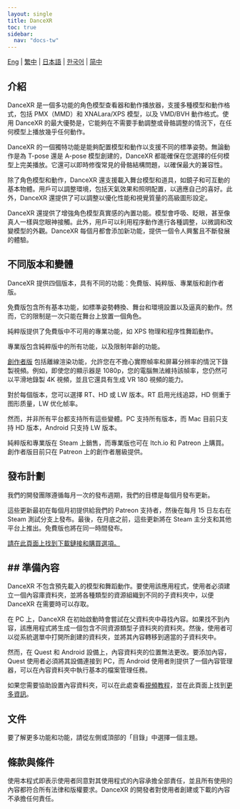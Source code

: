 ```yaml
---
layout: single
title: DanceXR
toc: true
sidebar:
  nav: "docs-tw"
---
```

[Eng](/dancexr/index) | [繁中](/tw/dancexr/index) | [日本語](/jp/dancexr/index) | [한국어](/kr/dancexr/index) | [简中](/zh/dancexr/index)


## 介紹

DanceXR 是一個多功能的角色模型查看器和動作播放器，支援多種模型和動作格式，包括 PMX（MMD）和 XNALara/XPS 模型，以及 VMD/BVH 動作格式。使用 DanceXR 的最大優勢是，它能夠在不需要手動調整或骨骼調整的情況下，在任何模型上播放幾乎任何動作。

DanceXR 的一個獨特功能是能夠配置模型和動作以支援不同的標準姿勢。無論動作是為 T-pose 還是 A-pose 模型創建的，DanceXR 都能確保在您選擇的任何模型上完美播放。它還可以即時修復常見的骨骼結構問題，以確保最大的兼容性。

除了角色模型和動作，DanceXR 還支援載入舞台模型和道具，如鏡子和可互動的基本物體。用戶可以調整環境，包括天氣效果和照明配置，以適應自己的喜好。此外，DanceXR 還提供了可以調整以優化性能和視覺質量的高級圖形設定。

DanceXR 還提供了增強角色模型真實感的內置功能。模型會呼吸、眨眼，甚至像真人一樣與您眼神接觸。此外，用戶可以利用程序動作進行各種調整，以微調和改變模型的外觀。DanceXR 每個月都會添加新功能，提供一個令人興奮且不斷發展的體驗。

## 不同版本和變體

DanceXR 提供四個版本，具有不同的功能：免費版、純粹版、專業版和創作者版。

免費版包含所有基本功能，如標準姿勢轉換、舞台和環境設置以及逼真的動作。然而，它的限制是一次只能在舞台上放置一個角色。

純粹版提供了免費版中不可用的專業功能，如 XPS 物理和程序性舞蹈動作。

專業版包含純粹版中的所有功能，以及限制年齡的功能。

[創作者版](/dancexr/creator.md) 包括離線渲染功能，允許您在不擔心實際幀率和屏幕分辨率的情況下錄製視頻。例如，即使您的顯示器是 1080p，您的電腦無法維持該幀率，您仍然可以平滑地錄製 4K 視頻，並且它還具有生成 VR 180 視頻的能力。

對於每個版本，您可以選擇 RT、HD 或 LW 版本。RT 启用光线追踪，HD 侧重于图形质量，LW 优化帧率。

然而，并非所有平台都支持所有這些變體。PC 支持所有版本，而 Mac 目前只支持 HD 版本，Android 只支持 LW 版本。

純粹版和專業版在 Steam 上銷售，而專業版也可在 Itch.io 和 Patreon 上購買。創作者版目前只在 Patreon 上的創作者層級提供。

## 發布計劃

我們的開發團隊遵循每月一次的發布週期，我們的目標是每個月發布更新。

這些更新最初在每個月初提供給我們的 Patreon 支持者，然後在每月 15 日左右在 Steam 測試分支上發布。最後，在月底之前，這些更新將在 Steam 主分支和其他平台上推出。免費版也將在同一時間發布。

[請在此頁面上找到下載鏈接和購買選項。](/dancexr/download.md)
## ## 準備內容

DanceXR 不包含預先載入的模型和舞蹈動作。要使用該應用程式，使用者必須建立一個內容庫資料夾，並將各種類型的資源組織到不同的子資料夾中，以便 DanceXR 在需要時可以存取。

在 PC 上，DanceXR 在初始啟動時會嘗試在父資料夾中尋找內容。如果找不到內容，該應用程式將生成一個包含不同資源類型子資料夾的資料夾。然後，使用者可以從系統選單中打開所創建的資料夾，並將其內容轉移到適當的子資料夾中。

然而，在 Quest 和 Android 設備上，內容資料夾的位置無法更改。要添加內容，Quest 使用者必須將其設備連接到 PC，而 Android 使用者則提供了一個內容管理器，可以在內容資料夾中執行基本的檔案管理任務。

如果您需要協助設置內容資料夾，可以在此處查看[視頻教程](https://www.youtube.com/watch?v=kjzxGEd8SqM&list=PLiOnKm2t3bhLV3HcABEs0xjqgrYcmDQcr&index=3)，並在此頁面上找到[更多資訊](dancexr/preparecontent.md)。

## 文件

要了解更多功能和功能，請從左側或頂部的「目錄」中選擇一個主題。

## 條款與條件

使用本程式即表示使用者同意對其使用程式的內容承擔全部責任，並且所有使用的內容都符合所有法律和版權要求。DanceXR 的開發者對使用者創建或下載的內容不承擔任何責任。